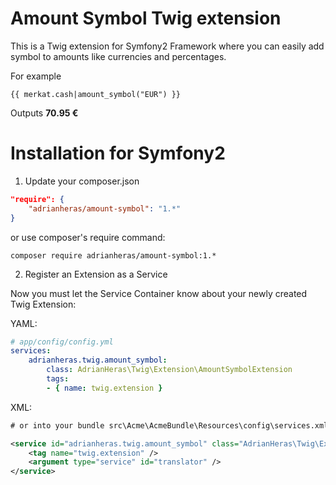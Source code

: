# Amount Symbol Twig extension

This is a Twig extension for Symfony2 Framework where you can easily add symbol to amounts like currencies and percentages.

For example

```twig
{{ merkat.cash|amount_symbol("EUR") }}
```

Outputs __70.95 €__

# Installation for Symfony2

1) Update your composer.json

```json
"require": {
	"adrianheras/amount-symbol": "1.*"
}
```

or use composer's require command:

	composer require adrianheras/amount-symbol:1.*


2) Register an Extension as a Service

Now you must let the Service Container know about your newly created Twig Extension:

YAML:

```yaml
# app/config/config.yml
services:
	adrianheras.twig.amount_symbol:
		class: AdrianHeras\Twig\Extension\AmountSymbolExtension
		tags:
		- { name: twig.extension }
```

XML:

```xml
# or into your bundle src\Acme\AcmeBundle\Resources\config\services.xml

<service id="adrianheras.twig.amount_symbol" class="AdrianHeras\Twig\Extension\AmountSymbolExtension">
	<tag name="twig.extension" />
	<argument type="service" id="translator" />
</service>
